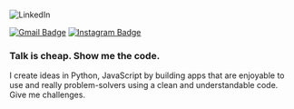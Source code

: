 <a href="" target=""><img src=" "> </a>

<img src="https://img.shields.io/badge/-LinkedIn-blue?style=flat&logo=Linkedin&logoColor=white&link=https://www.linkedin.com/in/rebeccamanzi/" alt="LinkedIn" onclick="window.open('https://www.linkedin.com/in/valmsou/', '_blank');" />


[![Gmail Badge](https://img.shields.io/badge/-Gmail-c14438?style=flat&logo=Gmail&logoColor=white&link=mailto:rebeccamanzi@gmail.com)](mailto:v.almsou@uol.com.br)
[![Instagram Badge](https://img.shields.io/badge/-Instagram-C13584?style=flat&labelColor=C13584&logo=instagram&logoColor=white&link=https://www.instagram.com/v.alma_br/)](https://www.instagram.com/v.alma_br/)


<h3><b>Talk is cheap. Show me the code.</b></h3>


I create ideas in Python, JavaScript by building apps that are enjoyable to use and really problem-solvers using a clean and understandable code.
Give me challenges. 

